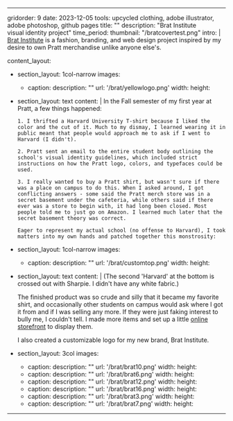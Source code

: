---

gridorder: 9
date: 2023-12-05
tools: upcycled clothing, adobe illustrator, adobe photoshop, github pages
title: ""
description: "Brat Institute<br>visual identity project"
time_period:
thumbnail: "/bratcovertest.png"
intro: |
 <a href="https://www.bratinstitute.com/" target="_blank">Brat Institute</a> is a fashion, branding, and web design project inspired by my desire to own Pratt merchandise unlike anyone else's.

content_layout:
  - section_layout: 1col-narrow
    images:
      - caption:
        description: ""
        url: '/brat/yellowlogo.png'
        width:
        height:
  - section_layout: text
    content: |
       In the Fall semester of my first year at Pratt, a few things happened:
 
        1. I thrifted a Harvard University T-shirt because I liked the color and the cut of it. Much to my dismay, I learned wearing it in public meant that people would approach me to ask if I went to Harvard (I didn't).
        
        2. Pratt sent an email to the entire student body outlining the school's visual identity guidelines, which included strict instructions on how the Pratt logo, colors, and typefaces could be used.
        
        3. I really wanted to buy a Pratt shirt, but wasn't sure if there was a place on campus to do this. When I asked around, I got conflicting answers - some said the Pratt merch store was in a secret basement under the cafeteria, while others said if there ever was a store to begin with, it had long been closed. Most people told me to just go on Amazon. I learned much later that the secret basement theory was correct.
        
        Eager to represent my actual school (no offense to Harvard), I took matters into my own hands and patched together this monstrosity:
  - section_layout: 1col-narrow
    images:
      - caption:
        description: ""
        url: '/brat/customtop.png'
        width:
        height:
  - section_layout: text
    content: |
       (The second 'Harvard' at the bottom is crossed out with Sharpie. I didn't have any white fabric.)

       The finished product was so crude and silly that it became my favorite shirt, and occasionally other students on campus would ask where I got it from and if I was selling any more. If they were just faking interest to bully me, I couldn't tell. I made more items and set up a little <a href="https://www.bratinstitute.com/" target="_blank">online storefront</a> to display them.

       I also created a customizable logo for my new brand, Brat Institute.
  - section_layout: 3col
    images:
      - caption:
        description: ""
        url: '/brat/brat10.png'
        width:
        height:
      - caption:
        description: ""
        url: '/brat/brat6.png'
        width:
        height:
      - caption:
        description: ""
        url: '/brat/brat12.png'
        width:
        height:
      - caption:
        description: ""
        url: '/brat/brat16.png'
        width:
        height:
      - caption:
        description: ""
        url: '/brat/brat3.png'
        width:
        height:
      - caption:
        description: ""
        url: '/brat/brat7.png'
        width:
        height:

---